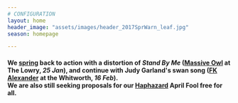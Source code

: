 ```yaml
---
# CONFIGURATION
layout: home
header_image: "assets/images/header_2017SprWarn_leaf.jpg"
season: homepage

---
```

#### We [spring](/current/2017-spring) back to action with a distortion of *Stand By Me* ([Massive Owl](/current/2017-spring/massiveowl) at The Lowry, *25 Jan*), and continue with Judy Garland's swan song ([FK Alexander](/current/2017-spring/alexander) at the Whitworth, *16 Feb*).<br>We are also still seeking proposals for our [Haphazard](/hab/haphazard) April Fool free for all.
